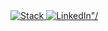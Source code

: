 <div>                                                                                                          
 <a href="https://stackoverflow.com/users/story/2570538">
   <img src="https://img.shields.io/badge/stack_overflow-FE7A16?logo=stack-overflow&logoColor=white&style=plastic" alt=Stack Overflow"/>
 </a>
<a href="https://www.linkedin.com/in/drewberes/">
   <img src="https://img.shields.io/badge/linkedin-0077B5?logo=linkedin&style=plastic" alt=LinkedIn"/>
 </a>
</div>
